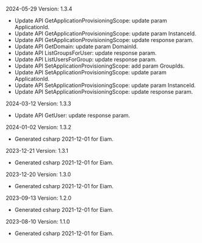 2024-05-29 Version: 1.3.4
- Update API GetApplicationProvisioningScope: update param ApplicationId.
- Update API GetApplicationProvisioningScope: update param InstanceId.
- Update API GetApplicationProvisioningScope: update response param.
- Update API GetDomain: update param DomainId.
- Update API ListGroupsForUser: update response param.
- Update API ListUsersForGroup: update response param.
- Update API SetApplicationProvisioningScope: add param GroupIds.
- Update API SetApplicationProvisioningScope: update param ApplicationId.
- Update API SetApplicationProvisioningScope: update param InstanceId.
- Update API SetApplicationProvisioningScope: update response param.


2024-03-12 Version: 1.3.3
- Update API GetUser: update response param.


2024-01-02 Version: 1.3.2
- Generated csharp 2021-12-01 for Eiam.

2023-12-21 Version: 1.3.1
- Generated csharp 2021-12-01 for Eiam.

2023-12-20 Version: 1.3.0
- Generated csharp 2021-12-01 for Eiam.

2023-09-13 Version: 1.2.0
- Generated csharp 2021-12-01 for Eiam.

2023-08-10 Version: 1.1.0
- Generated csharp 2021-12-01 for Eiam.

